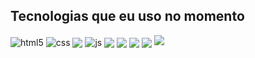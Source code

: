 

## Tecnologias que eu uso no momento

<div style="display: inline_block">
  <img align="center" alt="html5" src="https://img.shields.io/badge/HTML5-E34F26?style=for-the-badge&logo=html5&logoColor=white" />
  <img align="center" alt="css" src="https://img.shields.io/badge/CSS3-1572B6?style=for-the-badge&logo=css3&logoColor=white" />
  <img align="center" src="https://img.shields.io/badge/Bootstrap-563D7C?style=for-the-badge&logo=bootstrap&logoColor=white"/> 
  <img align="center" alt="js" src="https://img.shields.io/badge/JavaScript-F7DF1E?style=for-the-badge&logo=javascript&logoColor=black" />
  <img align="center" src= "https://img.shields.io/badge/jQuery-0769AD?style=for-the-badge&logo=jquery&logoColor=white" />
  <img align="center" src="https://img.shields.io/badge/Java-ED8B00?style=for-the-badge&logo=openjdk&logoColor=white" />
  <img align="center" src="https://img.shields.io/badge/Spring-6DB33F?style=for-the-badge&logo=spring&logoColor=white" />
  <img align="center" src="https://img.shields.io/badge/MySQL-00000F?style=for-the-badge&logo=mysql&logoColor=white" />
  <img aling=center= src="https://img.shields.io/badge/PHP-777BB4?style=for-the-badge&logo=php&logoColor=white" />
</div><br/>


